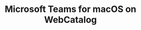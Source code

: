 ---
name: Microsoft Teams
category: Business
title: Microsoft Teams for macOS on WebCatalog
key: microsoft-teams
fullUrl: 'https://teams.microsoft.com'
hostname: teams.microsoft.com

---